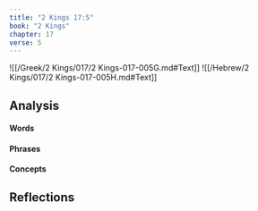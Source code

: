 ```yaml
---
title: "2 Kings 17:5"
book: "2 Kings"
chapter: 17
verse: 5
---
```

![[/Greek/2 Kings/017/2 Kings-017-005G.md#Text]]
![[/Hebrew/2 Kings/017/2 Kings-017-005H.md#Text]]

## Analysis

#### Words

#### Phrases

#### Concepts

## Reflections
